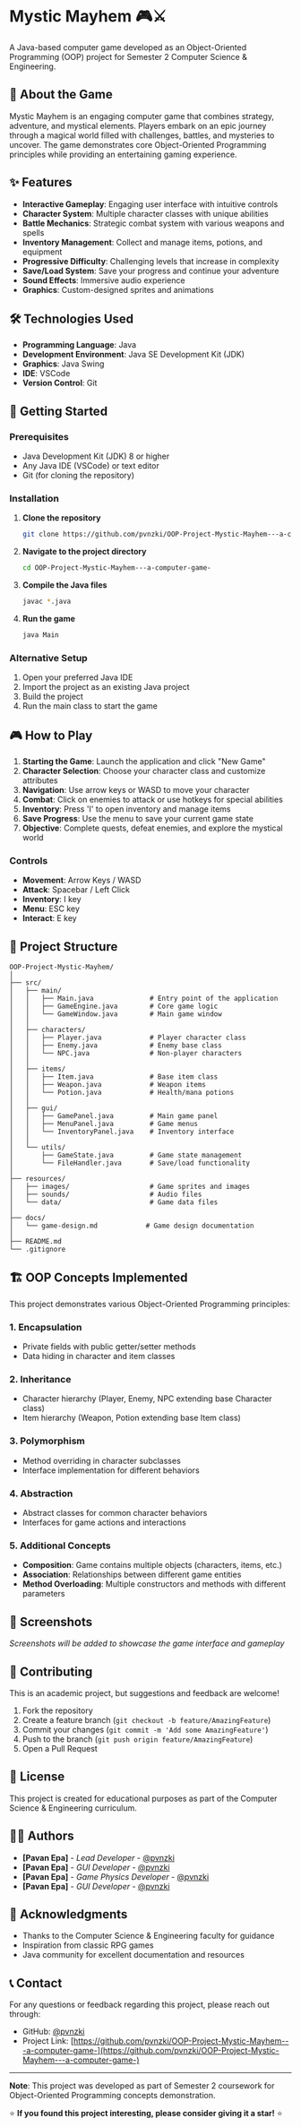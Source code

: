 # Mystic Mayhem 🎮⚔️

A Java-based computer game developed as an Object-Oriented Programming (OOP) project for Semester 2 Computer Science & Engineering.

## 🎯 About the Game

Mystic Mayhem is an engaging computer game that combines strategy, adventure, and mystical elements. Players embark on an epic journey through a magical world filled with challenges, battles, and mysteries to uncover. The game demonstrates core Object-Oriented Programming principles while providing an entertaining gaming experience.

## ✨ Features

- **Interactive Gameplay**: Engaging user interface with intuitive controls
- **Character System**: Multiple character classes with unique abilities
- **Battle Mechanics**: Strategic combat system with various weapons and spells
- **Inventory Management**: Collect and manage items, potions, and equipment
- **Progressive Difficulty**: Challenging levels that increase in complexity
- **Save/Load System**: Save your progress and continue your adventure
- **Sound Effects**: Immersive audio experience
- **Graphics**: Custom-designed sprites and animations

## 🛠️ Technologies Used

- **Programming Language**: Java
- **Development Environment**: Java SE Development Kit (JDK)
- **Graphics**: Java Swing
- **IDE**: VSCode
- **Version Control**: Git

## 🚀 Getting Started

### Prerequisites

- Java Development Kit (JDK) 8 or higher
- Any Java IDE (VSCode) or text editor
- Git (for cloning the repository)

### Installation

1. **Clone the repository**
   ```bash
   git clone https://github.com/pvnzki/OOP-Project-Mystic-Mayhem---a-computer-game-.git
   ```

2. **Navigate to the project directory**
   ```bash
   cd OOP-Project-Mystic-Mayhem---a-computer-game-
   ```

3. **Compile the Java files**
   ```bash
   javac *.java
   ```

4. **Run the game**
   ```bash
   java Main
   ```

### Alternative Setup

1. Open your preferred Java IDE
2. Import the project as an existing Java project
3. Build the project
4. Run the main class to start the game

## 🎮 How to Play

1. **Starting the Game**: Launch the application and click "New Game"
2. **Character Selection**: Choose your character class and customize attributes
3. **Navigation**: Use arrow keys or WASD to move your character
4. **Combat**: Click on enemies to attack or use hotkeys for special abilities
5. **Inventory**: Press 'I' to open inventory and manage items
6. **Save Progress**: Use the menu to save your current game state
7. **Objective**: Complete quests, defeat enemies, and explore the mystical world

### Controls

- **Movement**: Arrow Keys / WASD
- **Attack**: Spacebar / Left Click
- **Inventory**: I key
- **Menu**: ESC key
- **Interact**: E key

## 📁 Project Structure

```
OOP-Project-Mystic-Mayhem/
│
├── src/
│   ├── main/
│   │   ├── Main.java              # Entry point of the application
│   │   ├── GameEngine.java        # Core game logic
│   │   └── GameWindow.java        # Main game window
│   │
│   ├── characters/
│   │   ├── Player.java            # Player character class
│   │   ├── Enemy.java             # Enemy base class
│   │   └── NPC.java               # Non-player characters
│   │
│   ├── items/
│   │   ├── Item.java              # Base item class
│   │   ├── Weapon.java            # Weapon items
│   │   └── Potion.java            # Health/mana potions
│   │
│   ├── gui/
│   │   ├── GamePanel.java         # Main game panel
│   │   ├── MenuPanel.java         # Game menus
│   │   └── InventoryPanel.java    # Inventory interface
│   │
│   └── utils/
│       ├── GameState.java         # Game state management
│       └── FileHandler.java       # Save/load functionality
│
├── resources/
│   ├── images/                    # Game sprites and images
│   ├── sounds/                    # Audio files
│   └── data/                      # Game data files
│
├── docs/
│   └── game-design.md            # Game design documentation
│
├── README.md
└── .gitignore
```

## 🏗️ OOP Concepts Implemented

This project demonstrates various Object-Oriented Programming principles:

### 1. **Encapsulation**
- Private fields with public getter/setter methods
- Data hiding in character and item classes

### 2. **Inheritance**
- Character hierarchy (Player, Enemy, NPC extending base Character class)
- Item hierarchy (Weapon, Potion extending base Item class)

### 3. **Polymorphism**
- Method overriding in character subclasses
- Interface implementation for different behaviors

### 4. **Abstraction**
- Abstract classes for common character behaviors
- Interfaces for game actions and interactions

### 5. **Additional Concepts**
- **Composition**: Game contains multiple objects (characters, items, etc.)
- **Association**: Relationships between different game entities
- **Method Overloading**: Multiple constructors and methods with different parameters

## 📸 Screenshots

<!-- Add screenshots of your game here -->
*Screenshots will be added to showcase the game interface and gameplay*

## 🤝 Contributing

This is an academic project, but suggestions and feedback are welcome!

1. Fork the repository
2. Create a feature branch (`git checkout -b feature/AmazingFeature`)
3. Commit your changes (`git commit -m 'Add some AmazingFeature'`)
4. Push to the branch (`git push origin feature/AmazingFeature`)
5. Open a Pull Request

## 📜 License

This project is created for educational purposes as part of the Computer Science & Engineering curriculum.

## 👨‍💻 Authors

- **[Pavan Epa]** - *Lead Developer* - [@pvnzki](https://github.com/iransamarasekara)
- **[Pavan Epa]** - *GUI Developer* - [@pvnzki](https://github.com/pvnzki)
- **[Pavan Epa]** - *Game Physics Developer* - [@pvnzki](https://github.com/chameera)
- **[Pavan Epa]** - *GUI Developer* - [@pvnzki](https://github.com/janinduRSD)

## 🙏 Acknowledgments

- Thanks to the Computer Science & Engineering faculty for guidance
- Inspiration from classic RPG games
- Java community for excellent documentation and resources

## 📞 Contact

For any questions or feedback regarding this project, please reach out through:

- GitHub: [@pvnzki](https://github.com/pvnzki)
- Project Link: [https://github.com/pvnzki/OOP-Project-Mystic-Mayhem---a-computer-game-](https://github.com/pvnzki/OOP-Project-Mystic-Mayhem---a-computer-game-)

---

**Note**: This project was developed as part of Semester 2 coursework for Object-Oriented Programming concepts demonstration.

⭐ **If you found this project interesting, please consider giving it a star!** ⭐
